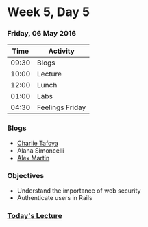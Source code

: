 # Week 5, Day 5

### Friday, 06 May 2016

| Time | Activity |
| --- | --- |
| 09:30 | Blogs |
| 10:00 | Lecture |
| 12:00 | Lunch |
| 01:00 | Labs |
| 04:30 | Feelings Friday | 

### Blogs

- [Charlie Tafoya](https://medium.com/@cjtafoya)
- Alana Simoncelli
- [Alex Martin](https://medium.com/@alexseth1124)

### Objectives

- Understand the importance of web security 
- Authenticate users in Rails 

### [Today's Lecture](https://www.youtube.com/watch?v=5fcQu-j7mDA&feature=youtu.be)
